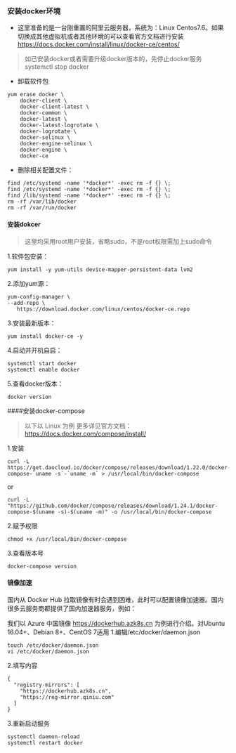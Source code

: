### 安装docker环境
- 这里准备的是一台刚重置的阿里云服务器，系统为：Linux Centos7.6。如果切换成其他虚拟机或者其他环境的可以查看官方文档进行安装<br/>https://docs.docker.com/install/linux/docker-ce/centos/
> 如已安装docker或者需要升级docker版本的，先停止docker服务 systemctl stop docker<br/>
- 卸载软件包
```
yum erase docker \
    docker-client \
    docker-client-latest \
    docker-common \
    docker-latest \
    docker-latest-logrotate \
    docker-logrotate \
    docker-selinux \
    docker-engine-selinux \
    docker-engine \
    docker-ce
```
- 删除相关配置文件： 
```
find /etc/systemd -name '*docker*' -exec rm -f {} \;
find /etc/systemd -name '*docker*' -exec rm -f {} \;
find /lib/systemd -name '*docker*' -exec rm -f {} \;
rm -rf /var/lib/docker
rm -rf /var/run/docker  
```
#### 安装dokcer
> 这里均采用root用户安装，省略sudo，不是root权限需加上sudo命令<br/>

1.软件包安装： 
```
yum install -y yum-utils device-mapper-persistent-data lvm2
```
2.添加yum源：
```
yum-config-manager \
--add-repo \
   https://download.docker.com/linux/centos/docker-ce.repo
```
3.安装最新版本： 
```
yum install docker-ce -y
```
4.启动并开机自启：
```
systemctl start docker
systemctl enable docker
```
5.查看docker版本： 
```
docker version
```
####安装docker-compose
> 以下以 Linux 为例
  更多详见官方文档：https://docs.docker.com/compose/install/
  
1.安装  
```
curl -L https://get.daocloud.io/docker/compose/releases/download/1.22.0/docker-compose-`uname -s`-`uname -m` > /usr/local/bin/docker-compose
```
or
```
curl -L "https://github.com/docker/compose/releases/download/1.24.1/docker-compose-$(uname -s)-$(uname -m)" -o /usr/local/bin/docker-compose
```
2.赋予权限
```
chmod +x /usr/local/bin/docker-compose
```
3.查看版本号
```
docker-compose version
```
#### 镜像加速
国内从 Docker Hub 拉取镜像有时会遇到困难，此时可以配置镜像加速器。国内很多云服务商都提供了国内加速器服务，例如：

我们以 Azure 中国镜像 https://dockerhub.azk8s.cn 为例进行介绍。对Ubuntu 16.04+、Debian 8+、CentOS 7适用
1.编辑/etc/docker/daemon.json
```
touch /etc/docker/daemon.json
vi /etc/docker/daemon.json
```
2.填写内容
```
{
  "registry-mirrors": [
    "https://dockerhub.azk8s.cn",
    "https://reg-mirror.qiniu.com"
  ]
}
```
3.重新启动服务
```
systemctl daemon-reload
systemctl restart docker
```